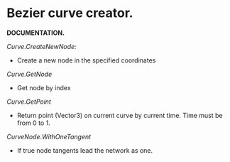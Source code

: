 # Bezier curve creator.

**DOCUMENTATION.**

*Curve.CreateNewNode:*
- Create a new node in the specified coordinates

*Curve.GetNode*
- Get node by index 

*Curve.GetPoint*
- Return point (Vector3) on current curve by current time. Time must be from 0 to 1.

*CurveNode.WithOneTangent*
- If true node tangents lead the network as one.